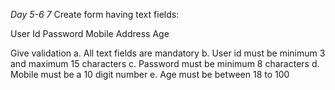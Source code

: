 *Day 5-6 7*
Create form having text fields:

User Id
Password
Mobile
Address
Age

Give validation
a. All text fields are mandatory
b. User id must be minimum 3  and maximum 15 characters
c. Password must be minimum 8 characters
d. Mobile must be a 10 digit number
e. Age must be between 18 to 100